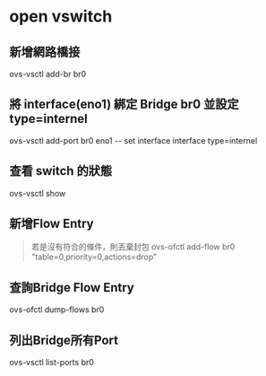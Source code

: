 # open vswitch
## 新增網路橋接
ovs-vsctl add-br br0
## 將 interface(eno1) 綁定 Bridge br0 並設定type=internel
ovs-vsctl add-port br0 eno1 -- set interface  interface type=internel
## 查看 switch 的狀態
ovs-vsctl show
## 新增Flow Entry
> 若是沒有符合的條件，則丟棄封包
ovs-ofctl add-flow br0 "table=0,priority=0,actions=drop"
## 查詢Bridge Flow Entry
ovs-ofctl dump-flows br0
## 列出Bridge所有Port
ovs-vsctl list-ports br0